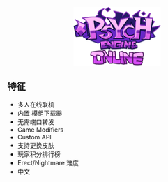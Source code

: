 <p align="center">
    <img width="200" src="https://raw.githubusercontent.com/Snirozu/Funkin-Online-Server/refs/heads/main/client/public/images/transwag.png">
</p>

## 特征
* 多人在线联机
* 内置 模组下载器
* 无需端口转发
* Game Modifiers
* Custom API
* 支持更换皮肤
* 玩家积分排行榜
* Erect/Nightmare 难度
* 中文

